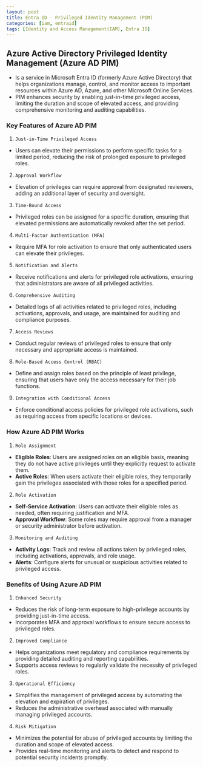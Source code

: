 ```yaml
---
layout: post
title: Entra ID - Privileged Identity Management (PIM)
categories: [iam, entraid]
tags: [Identity and Access Management(IAM), Entra ID]
---
```


## Azure Active Directory Privileged Identity Management (Azure AD PIM) 
- Is a service in Microsoft Entra ID (formerly Azure Active Directory) that helps organizations manage, control, and monitor access to important resources within Azure AD, Azure, and other Microsoft Online Services. 
- PIM enhances security by enabling just-in-time privileged access, limiting the duration and scope of elevated access, and providing comprehensive monitoring and auditing capabilities.

### Key Features of Azure AD PIM
1. `Just-in-Time Privileged Access`
- Users can elevate their permissions to perform specific tasks for a limited period, reducing the risk of prolonged exposure to privileged roles.

2. `Approval Workflow`
- Elevation of privileges can require approval from designated reviewers, adding an additional layer of security and oversight.

3. `Time-Bound Access`
- Privileged roles can be assigned for a specific duration, ensuring that elevated permissions are automatically revoked after the set period.

4. `Multi-Factor Authentication (MFA)`
- Require MFA for role activation to ensure that only authenticated users can elevate their privileges.

5. `Notification and Alerts`
- Receive notifications and alerts for privileged role activations, ensuring that administrators are aware of all privileged activities.

6. `Comprehensive Auditing`
- Detailed logs of all activities related to privileged roles, including activations, approvals, and usage, are maintained for auditing and compliance purposes.

7. `Access Reviews`
- Conduct regular reviews of privileged roles to ensure that only necessary and appropriate access is maintained.

8. `Role-Based Access Control (RBAC)`
- Define and assign roles based on the principle of least privilege, ensuring that users have only the access necessary for their job functions.

9. `Integration with Conditional Access`
- Enforce conditional access policies for privileged role activations, such as requiring access from specific locations or devices.

### How Azure AD PIM Works
1. `Role Assignment`
- **Eligible Roles**: Users are assigned roles on an eligible basis, meaning they do not have active privileges until they explicitly request to activate them.
- **Active Roles**: When users activate their eligible roles, they temporarily gain the privileges associated with those roles for a specified period.

2. `Role Activation`
- **Self-Service Activation**: Users can activate their eligible roles as needed, often requiring justification and MFA.
- **Approval Workflow**: Some roles may require approval from a manager or security administrator before activation.

3. `Monitoring and Auditing`
- **Activity Logs**: Track and review all actions taken by privileged roles, including activations, approvals, and role usage.
- **Alerts**: Configure alerts for unusual or suspicious activities related to privileged access.

### Benefits of Using Azure AD PIM
1. `Enhanced Security`
- Reduces the risk of long-term exposure to high-privilege accounts by providing just-in-time access.
- Incorporates MFA and approval workflows to ensure secure access to privileged roles.

2. `Improved Compliance`
- Helps organizations meet regulatory and compliance requirements by providing detailed auditing and reporting capabilities.
- Supports access reviews to regularly validate the necessity of privileged roles.

3. `Operational Efficiency`
- Simplifies the management of privileged access by automating the elevation and expiration of privileges.
- Reduces the administrative overhead associated with manually managing privileged accounts.

4. `Risk Mitigation`
- Minimizes the potential for abuse of privileged accounts by limiting the duration and scope of elevated access.
- Provides real-time monitoring and alerts to detect and respond to potential security incidents promptly.
